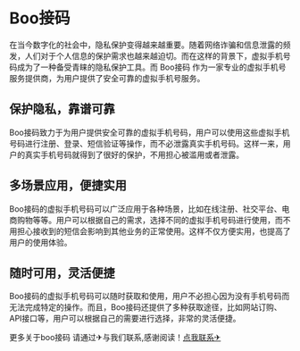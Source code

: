 # Boo接码

在当今数字化的社会中，隐私保护变得越来越重要。随着网络诈骗和信息泄露的频发，人们对于个人信息的保护需求也越来越迫切。而在这样的背景下，虚拟手机号码成为了一种备受青睐的隐私保护工具。而 Boo接码 作为一家专业的虚拟手机号服务提供商，为用户提供了安全可靠的虚拟手机号服务。

## 保护隐私，靠谱可靠

Boo接码致力于为用户提供安全可靠的虚拟手机号码，用户可以使用这些虚拟手机号码进行注册、登录、短信验证等操作，而不必泄露真实手机号码。这样一来，用户的真实手机号码就得到了很好的保护，不用担心被滥用或者泄露。

## 多场景应用，便捷实用

Boo接码的虚拟手机号码可以广泛应用于各种场景，比如在线注册、社交平台、电商购物等等。用户可以根据自己的需求，选择不同的虚拟手机号码进行使用，而不用担心接收到的短信会影响到其他业务的正常使用。这样不仅方便实用，也提高了用户的使用体验。

## 随时可用，灵活便捷

Boo接码的虚拟手机号码可以随时获取和使用，用户不必担心因为没有手机号码而无法完成特定的操作。而且，Boo接码还提供了多种获取途径，比如网站订购、API接口等，用户可以根据自己的需要进行选择，非常的灵活便捷。

更多关于boo接码 请通过✈与我们联系,感谢阅读！[点我联系✈](https://s.k02.cc)